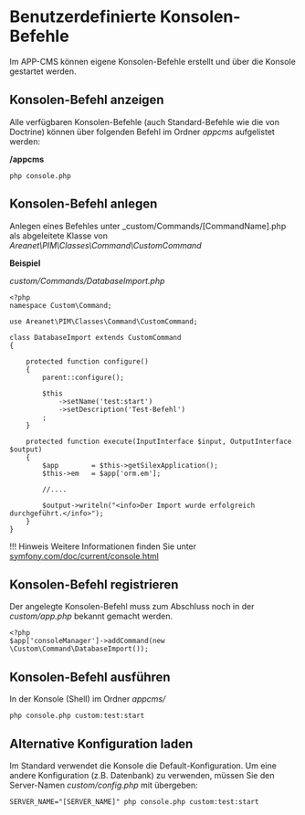 # Benutzerdefinierte Konsolen-Befehle

Im APP-CMS können eigene Konsolen-Befehle erstellt und über die Konsole gestartet werden.

## Konsolen-Befehl anzeigen

Alle verfügbaren Konsolen-Befehle (auch Standard-Befehle wie die von Doctrine) können über folgenden Befehl im Ordner _appcms_ aufgelistet werden:

**/appcms**
```
php console.php
```


## Konsolen-Befehl anlegen

Anlegen eines Befehles unter _custom/Commands/[CommandName].php als abgeleitete Klasse von _Areanet\PIM\Classes\Command\CustomCommand_

**Beispiel**

_custom/Commands/DatabaseImport.php_
```
<?php
namespace Custom\Command;

use Areanet\PIM\Classes\Command\CustomCommand;

class DatabaseImport extends CustomCommand
{

    protected function configure()
    {
        parent::configure();

        $this
            ->setName('test:start')
            ->setDescription('Test-Befehl')
        ;
    }

    protected function execute(InputInterface $input, OutputInterface $output)
    {
        $app        = $this->getSilexApplication();
        $this->em   = $app['orm.em'];
        
        //....
        
        $output->writeln("<info>Der Import wurde erfolgreich durchgeführt.</info>");
    }
}
```

!!! Hinweis
    Weitere Informationen finden Sie unter [symfony.com/doc/current/console.html](http://symfony.com/doc/current/console.html)

## Konsolen-Befehl registrieren

Der angelegte Konsolen-Befehl muss zum Abschluss noch in der _custom/app.php_ bekannt gemacht werden.

```
<?php
$app['consoleManager']->addCommand(new \Custom\Command\DatabaseImport());
```


## Konsolen-Befehl ausführen

In der Konsole (Shell) im Ordner _appcms/_
```
php console.php custom:test:start
```

## Alternative Konfiguration laden

Im Standard verwendet die Konsole die Default-Konfiguration. Um eine andere Konfiguration (z.B. Datenbank) zu verwenden, müssen Sie den Server-Namen _custom/config.php_ mit übergeben:

```
SERVER_NAME="[SERVER_NAME]" php console.php custom:test:start
```